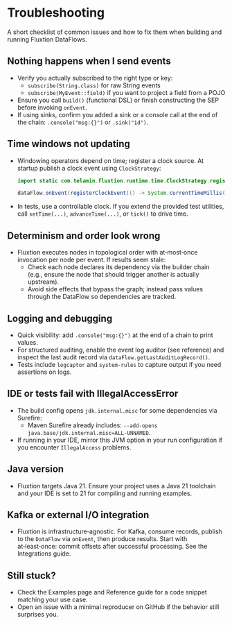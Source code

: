 # Troubleshooting

A short checklist of common issues and how to fix them when building and running Fluxtion DataFlows.

## Nothing happens when I send events
- Verify you actually subscribed to the right type or key:
  - `subscribe(String.class)` for raw String events
  - `subscribe(MyEvent::field)` if you want to project a field from a POJO
- Ensure you call `build()` (functional DSL) or finish constructing the SEP before invoking `onEvent`.
- If using sinks, confirm you added a sink or a console call at the end of the chain: `.console("msg:{}")` or `.sink("id")`.

## Time windows not updating
- Windowing operators depend on time; register a clock source. At startup publish a clock event using `ClockStrategy`:
  ```java
  import static com.telamin.fluxtion.runtime.time.ClockStrategy.registerClockEvent;
  
  dataFlow.onEvent(registerClockEvent(() -> System.currentTimeMillis()));
  ```
- In tests, use a controllable clock. If you extend the provided test utilities, call `setTime(...)`, `advanceTime(...)`, or `tick()` to drive time.

## Determinism and order look wrong
- Fluxtion executes nodes in topological order with at‑most‑once invocation per node per event. If results seem stale:
  - Check each node declares its dependency via the builder chain (e.g., ensure the node that should trigger another is actually upstream).
  - Avoid side effects that bypass the graph; instead pass values through the DataFlow so dependencies are tracked.

## Logging and debugging
- Quick visibility: add `.console("msg:{}")` at the end of a chain to print values.
- For structured auditing, enable the event log auditor (see reference) and inspect the last audit record via `dataFlow.getLastAuditLogRecord()`.
- Tests include `logcaptor` and `system-rules` to capture output if you need assertions on logs.

## IDE or tests fail with IllegalAccessError
- The build config opens `jdk.internal.misc` for some dependencies via Surefire:
  - Maven Surefire already includes: `--add-opens java.base/jdk.internal.misc=ALL-UNNAMED`.
- If running in your IDE, mirror this JVM option in your run configuration if you encounter `IllegalAccess` problems.

## Java version
- Fluxtion targets Java 21. Ensure your project uses a Java 21 toolchain and your IDE is set to 21 for compiling and running examples.

## Kafka or external I/O integration
- Fluxtion is infrastructure‑agnostic. For Kafka, consume records, publish to the `DataFlow` via `onEvent`, then produce results. Start with at‑least‑once: commit offsets after successful processing. See the Integrations guide.

## Still stuck?
- Check the Examples page and Reference guide for a code snippet matching your use case.
- Open an issue with a minimal reproducer on GitHub if the behavior still surprises you.

